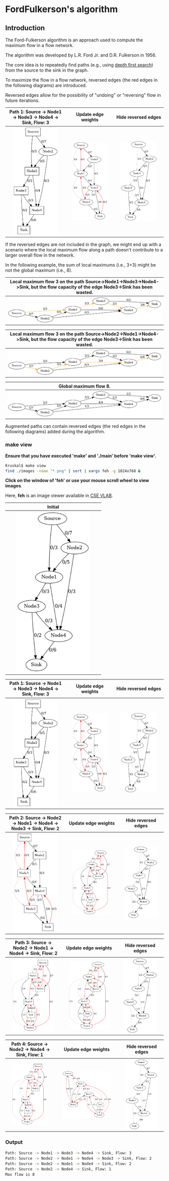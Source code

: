 # FordFulkerson's algorithm

## Introduction

The Ford-Fulkerson algorithm is an approach used to compute the maximum flow in a flow network. 

The algorithm was developed by L.R. Ford Jr. and D.R. Fulkerson in 1956. 

The core idea is to repeatedly find paths (e.g., using [depth first search](../DepthFirstSearch/README.md)) from the source to the sink in the graph.

To maximize the flow in a flow network, reversed edges (the red edges in the following diagrams) are introduced.

Reversed edges allow for the possibility of "undoing" or "reversing" flow in future iterations.

| Path 1: Source -> Node1 -> Node3 -> Node4 -> Sink, Flow: 3 | Update edge weights | Hide reversed edges |
|:-------------:|:-------------:|:-------------:|
| <img src="images/FordFulkersonMF_0001.png" width="80%" height="80%"> |  <img src="images/FordFulkersonMF_0002.png" width="80%" height="80%"> |<img src="images/FordFulkersonMF_0003.png" width="80%" height="80%"> |

If the reversed edges are not included in the graph, we might end up with a scenario where the local maximum flow along a path doesn't contribute to a larger overall flow in the network.

In the following example, the sum of local maximums (i.e., 3+3) might be not the global maximum (i.e., 8).


| Local maximum flow 3 on the path Source->Node1->Node3->Node4->Sink, but the flow capacity of the edge Node3->Sink has been wasted. | 
|:-------------:|
| <img src="diagrams/LocalMaximum.png" width="100%" height="100%"> | 

| Local maximum flow 3 on the path Source->Node2->Node1->Node4->Sink, but the flow capacity of the edge Node3->Sink has been wasted. | 
|:-------------:|
| <img src="diagrams/LocalMaximum2.png" width="100%" height="100%"> | 



| Global maximum flow 8. | 
|:-------------:|
| <img src="diagrams/GlobalMaximum.png" width="100%" height="100%"> | 


Augmented paths can contain reversed edges (the red edges in the following diagrams) added during the algorithm.

###  make view

**Ensure that you have executed 'make' and './main' before 'make view'.**


```sh
Kruskal$ make view
find ./images -name "*.png" | sort | xargs feh -g 1024x768 &
```

**Click on the window of 'feh' or use your mouse scroll wheel to view images**.

Here, **feh** is an image viewer available in [CSE VLAB](https://vlabgateway.cse.unsw.edu.au/).


| Initial | 
|:-------------:|
| <img src="images/FordFulkersonMF_0000.png" width="80%" height="80%"> |  

| Path 1: Source -> Node1 -> Node3 -> Node4 -> Sink, Flow: 3 | Update edge weights | Hide reversed edges |
|:-------------:|:-------------:|:-------------:|
| <img src="images/FordFulkersonMF_0001.png" width="80%" height="80%"> |  <img src="images/FordFulkersonMF_0002.png" width="80%" height="80%"> |<img src="images/FordFulkersonMF_0003.png" width="80%" height="80%"> |

| Path 2: Source -> Node2 -> Node1 -> Node4 -> Node3 -> Sink, Flow: 2 |Update edge weights | Hide reversed edges |
|:-------------:|:-------------:|:-------------:|
| <img src="images/FordFulkersonMF_0004.png" width="80%" height="80%"> | <img src="images/FordFulkersonMF_0005.png" width="80%" height="80%"> |<img src="images/FordFulkersonMF_0006.png" width="80%" height="80%"> |

| Path 3: Source -> Node2 -> Node1 -> Node4 -> Sink, Flow: 2 | Update edge weights | Hide reversed edges |
|:-------------:|:-------------:|:-------------:|
| <img src="images/FordFulkersonMF_0007.png" width="80%" height="80%"> | <img src="images/FordFulkersonMF_0008.png" width="80%" height="80%"> | <img src="images/FordFulkersonMF_0009.png" width="80%" height="80%"> |

| Path 4: Source -> Node2 -> Node4 -> Sink, Flow: 1 |Update edge weights | Hide reversed edges |
|:-------------:|:-------------:|:-------------:|
| <img src="images/FordFulkersonMF_0010.png" width="80%" height="80%"> | <img src="images/FordFulkersonMF_0011.png" width="80%" height="80%"> | <img src="images/FordFulkersonMF_0012.png" width="80%" height="80%"> |


### Output

```sh
Path: Source -> Node1 -> Node3 -> Node4 -> Sink, Flow: 3
Path: Source -> Node2 -> Node1 -> Node4 -> Node3 -> Sink, Flow: 2
Path: Source -> Node2 -> Node1 -> Node4 -> Sink, Flow: 2
Path: Source -> Node2 -> Node4 -> Sink, Flow: 1
Max flow is 8 

```

